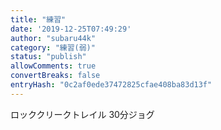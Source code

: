 ```yaml
---
title: "練習"
date: '2019-12-25T07:49:29'
author: "subaru44k"
category: "練習(弱)"
status: "publish"
allowComments: true
convertBreaks: false
entryHash: "0c2af0ede37472825cfae408ba83d13f"
---
```

ロッククリークトレイル
30分ジョグ
